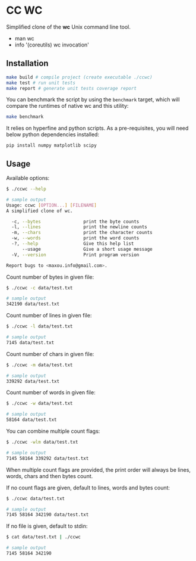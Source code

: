 # CC WC

Simplified clone of the **wc** Unix command line tool.

- man wc
- info '(coreutils) wc invocation'

## Installation

```bash
make build # compile project (create executable ./ccwc)
make test # run unit tests
make report # generate unit tests coverage report
```

You can benchmark the script by using the `benchmark` target, which will compare the runtimes
of native wc and this utility:

```bash
make benchmark
```

It relies on hyperfine and python scripts. As a pre-requisites, you will need below
python dependencies installed:

```
pip install numpy matplotlib scipy
```

## Usage

Available options:

```bash
$ ./ccwc --help

# sample output
Usage: ccwc [OPTION...] [FILENAME]
A simplified clone of wc.

  -c, --bytes                print the byte counts
  -l, --lines                print the newline counts
  -m, --chars                print the character counts
  -w, --words                print the word counts
  -?, --help                 Give this help list
      --usage                Give a short usage message
  -V, --version              Print program version

Report bugs to <maxou.info@gmail.com>.
```

Count number of bytes in given file:

```bash
$ ./ccwc -c data/test.txt

# sample output
342190 data/test.txt
```

Count number of lines in given file:

```bash
$ ./ccwc -l data/test.txt

# sample output
7145 data/test.txt
```

Count number of chars in given file:

```bash
$ ./ccwc -m data/test.txt

# sample output
339292 data/test.txt
```

Count number of words in given file:

```bash
$ ./ccwc -w data/test.txt

# sample output
58164 data/test.txt
```

You can combine multiple count flags:

```bash
$ ./ccwc -wlm data/test.txt

# sample output
7145 58164 339292 data/test.txt
```

When multiple count flags are provided, the print order will always be
lines, words, chars and then bytes count.

If no count flags are given, default to lines, words and bytes count:

```bash
$ ./ccwc data/test.txt

# sample output
7145 58164 342190 data/test.txt
```

If no file is given, default to stdin:

```bash
$ cat data/test.txt | ./ccwc

# sample output
7145 58164 342190
```
